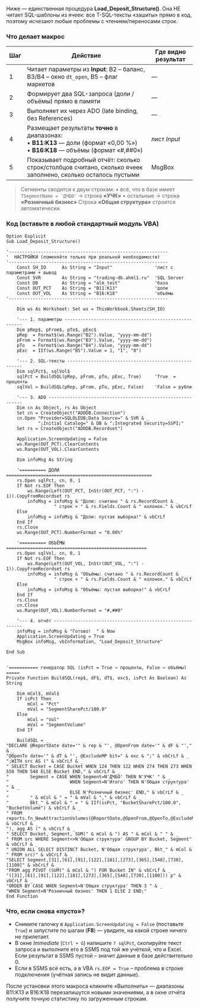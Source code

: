 Ниже — единственная процедура **Load\_Deposit\_Structure()**.
Она НЕ читает SQL-шаблоны из ячеек: все T-SQL-тексты «зашиты» прямо в код, поэтому исчезают любые проблемы с чтением/переносами строк.

### Что делает макрос

| Шаг | Действие                                                                                                                             | Где видно результат |
| --- | ------------------------------------------------------------------------------------------------------------------------------------ | ------------------- |
| 1   | Читает параметры из **Input**: B2 – баланс, B3/B4 – окно `dt_open`, B5 – флаг маркетов                                               | —                   |
| 2   | Формирует два SQL-запроса (доли / объёмы) прямо в памяти                                                                             | —                   |
| 3   | Выполняет их через ADO (late binding, без References)                                                                                | —                   |
| 4   | Размещает результаты **точно** в диапазонах: <br>• **B11\:K13** — доли (формат «0,00 %»)<br>• **B16\:K18** — объёмы (формат «#,##0») | лист *Input*        |
| 5   | Показывает подробный отчёт: сколько строк/столбцов считано, сколько ячеек заполнено, сколько осталось пустыми                        | MsgBox              |

> Сегменты сводятся к двум строкам:
> • всё, что в базе имеет `TSegmentName = 'ДЧБО'` → строка **«УЧК»**
> • остальные → строка **«Розничный бизнес»**
> Строка **«Общая структура»** строится автоматически.

### Код (вставьте в любой стандартный модуль VBA)

```vba
Option Explicit
Sub Load_Deposit_Structure()

'------------------------------------------------------------
'  НАСТРОЙКИ (поменяйте только при реальной необходимости)
'------------------------------------------------------------
    Const SH_IO      As String = "Input"                'лист с параметрами + вывод
    Const SVR        As String = "trading-db.ahml1.ru"  'SQL Server
    Const DB         As String = "alm_test"             'база
    Const OUT_PCT    As String = "B11:K13"              'доли
    Const OUT_VOL    As String = "B16:K18"              'объёмы
'------------------------------------------------------------

    Dim ws As Worksheet: Set ws = ThisWorkbook.Sheets(SH_IO)

    '--- 1. параметры ------------------------------------------------------
    Dim pRep$, pFrom$, pTo$, pExc$
    pRep  = Format$(ws.Range("B2").Value, "yyyy-mm-dd")
    pFrom = Format$(ws.Range("B3").Value, "yyyy-mm-dd")
    pTo   = Format$(ws.Range("B4").Value, "yyyy-mm-dd")
    pExc  = IIf(ws.Range("B5").Value = 1, "1", "0")

    '--- 2. SQL-тексты -----------------------------------------------------
    Dim sqlPct$, sqlVol$
    sqlPct = BuildSQL(pRep, pFrom, pTo, pExc, True)     'True  = проценты
    sqlVol = BuildSQL(pRep, pFrom, pTo, pExc, False)    'False = рубли

    '--- 3. ADO ------------------------------------------------------------
    Dim cn As Object, rs As Object
    Set cn = CreateObject("ADODB.Connection")
    cn.Open "Provider=SQLOLEDB;Data Source=" & SVR & _
            ";Initial Catalog=" & DB & ";Integrated Security=SSPI;"
    Set rs = CreateObject("ADODB.Recordset")

    Application.ScreenUpdating = False
    ws.Range(OUT_PCT).ClearContents
    ws.Range(OUT_VOL).ClearContents

    Dim infoMsg As String

    '========== ДОЛИ =======================================================
    rs.Open sqlPct, cn, 0, 1
    If Not rs.EOF Then
        ws.Range(Left(OUT_PCT, InStr(OUT_PCT, ":") - 1)).CopyFromRecordset rs
        infoMsg = infoMsg & "Доли: считано " & rs.RecordCount & _
                  " строк × " & rs.Fields.Count & " колонок." & vbCrLf
    Else
        infoMsg = infoMsg & "Доли: пустая выборка!" & vbCrLf
    End If
    rs.Close
    ws.Range(OUT_PCT).NumberFormat = "0.00%"

    '========== ОБЪЁМЫ =====================================================
    rs.Open sqlVol, cn, 0, 1
    If Not rs.EOF Then
        ws.Range(Left(OUT_VOL, InStr(OUT_VOL, ":") - 1)).CopyFromRecordset rs
        infoMsg = infoMsg & "Объёмы: считано " & rs.RecordCount & _
                  " строк × " & rs.Fields.Count & " колонок." & vbCrLf
    Else
        infoMsg = infoMsg & "Объёмы: пустая выборка!" & vbCrLf
    End If
    rs.Close
    cn.Close
    ws.Range(OUT_VOL).NumberFormat = "#,##0"

    '--- 4. отчёт ----------------------------------------------------------
    infoMsg = infoMsg & "Готово!  " & Now
    Application.ScreenUpdating = True
    MsgBox infoMsg, vbInformation, "Load_Deposit_Structure"

End Sub


'=========== генератор SQL (isPct = True → проценты, False → объёмы) =====
Private Function BuildSQL(rep$, dF$, dT$, exc$, isPct As Boolean) As String

    Dim mCol$, mVal$
    If isPct Then
        mCol = "Pct"
        mVal = "SegmentSharePct/100.0"
    Else
        mCol = "Vol"
        mVal = "SegmentVolume"
    End If

    BuildSQL = _
"DECLARE @ReportDate date='" & rep & "', @OpenFrom date='" & dF & "'," & _
"@OpenTo date='" & dT & "', @ExcludeMP bit=" & exc & ";" & vbCrLf & _
";WITH src AS (" & vbCrLf & _
" SELECT Bucket = CASE Bucket WHEN 124 THEN 122 WHEN 274 THEN 273 WHEN 550 THEN 548 ELSE Bucket END," & vbCrLf & _
"        Segment = CASE WHEN Segment=N'ДЧБО' THEN N'УЧК' " & _
"                       WHEN Segment=N'Итого' THEN N'Общая структура' " & _
"                       ELSE N'Розничный бизнес' END," & vbCrLf & _
"        " & mCol & " = " & mVal & "," & vbCrLf & _
"        Bkt_" & mCol & " = " & IIf(isPct, "BucketSharePct/100.0", "BucketVolume") & vbCrLf & _
" FROM reports.fn_NewAttractionVolumes(@ReportDate,@OpenFrom,@OpenTo,@ExcludeMP)" & vbCrLf & _
"), agg AS (" & vbCrLf & _
" SELECT Bucket, Segment, SUM(" & mCol & ") AS " & mCol & " " & _
" FROM src WHERE Segment<>N'Общая структура' GROUP BY Bucket, Segment" & vbCrLf & _
" UNION ALL SELECT DISTINCT Bucket, N'Общая структура', Bkt_" & mCol & " FROM src)" & vbCrLf & _
"SELECT Segment,[31],[61],[91],[122],[181],[273],[365],[548],[730],[1100]" & vbCrLf & _
"FROM agg PIVOT (SUM(" & mCol & ") FOR Bucket IN" & vbCrLf & _
"([31],[61],[91],[122],[181],[273],[365],[548],[730],[1100])) p" & vbCrLf & _
"ORDER BY CASE WHEN Segment=N'Общая структура' THEN 3 " & _
"WHEN Segment=N'Розничный бизнес' THEN 1 ELSE 2 END;"
End Function
```

### Что, если снова «пусто»?

* Снимите галочку в `Application.ScreenUpdating = False` (поставьте `True`) и
  запустите по шагам (**F8**) — увидите, на какой строке ничего не прилетает.
* В окне *Immediate* (`Ctrl + G`) напишите `? sqlPct`, скопируйте текст запроса
  и выполните его в SSMS под той же учёткой, что и Excel.
  Если результат в SSMS пустой – значит данные в базе действительно 0.
* Если в SSMS всё есть, а в VBA `rs.EOF = True` – проблема в строке
  подключения (учётная запись не видит данные).

После установки этого макроса кликните «Выполнить» — диапазоны B11\:K13 и B16\:K18 перезапишутся новыми значениями, а в окне отчёта получите точную статистику по загруженным строкам.
